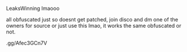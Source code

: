 LeaksWinning lmaooo

all obfuscated just so doesnt get patched, join disco and dm one of the owners for source or just use this lmao, it works the same obfuscated or not.

.gg/Afec3GCn7V
